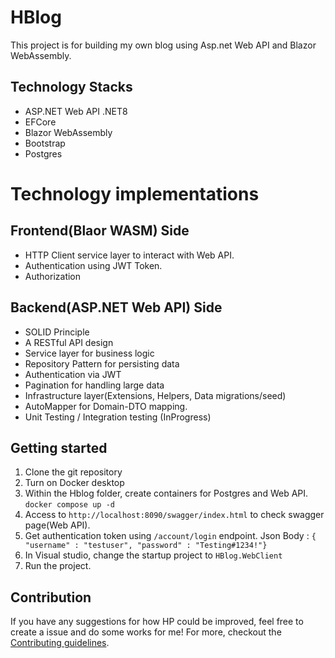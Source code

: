 # HBlog
This project is for building my own blog using Asp.net Web API and Blazor WebAssembly.

## Technology Stacks
* ASP.NET Web API .NET8
* EFCore
* Blazor WebAssembly
* Bootstrap
* Postgres


# Technology implementations
## Frontend(Blaor WASM) Side
* HTTP Client service layer to interact with Web API.
* Authentication using JWT Token.
* Authorization

## Backend(ASP.NET Web API) Side
* SOLID Principle
* A RESTful API design
* Service layer for business logic
* Repository Pattern for persisting data
* Authentication via JWT
* Pagination for handling large data
* Infrastructure layer(Extensions, Helpers, Data migrations/seed)
* AutoMapper for Domain-DTO mapping.
* Unit Testing / Integration testing (InProgress)

## Getting started
1. Clone the git repository
2. Turn on Docker desktop
3. Within the Hblog folder, create containers for Postgres and Web API. `docker compose up -d`
4. Access to `http://localhost:8090/swagger/index.html` to check swagger page(Web API).
5. Get authentication token using `/account/login` endpoint. Json Body : `{ "username" : "testuser", "password" : "Testing#1234!"}`
6. In Visual studio, change the startup project to `HBlog.WebClient`
7. Run the project.


## Contribution

If you have any suggestions for how HP could be improved, feel free to create a issue and do some works for me!
For more, checkout the [Contributing guidelines](https://github.com/hyunbin7303/HBlog/blob/main/.github/CONTRIBUTING.md).

